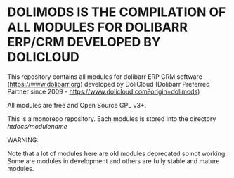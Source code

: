 # DOLIMODS IS THE COMPILATION OF ALL MODULES FOR DOLIBARR ERP/CRM DEVELOPED BY DOLICLOUD

This repository contains all modules for dolibarr ERP CRM software (https://www.dolibarr.org) developed by 
DoliCloud (Dolibarr Preferred Partner since 2009 - https://www.dolicloud.com?origin=dolimods)

All modules are free and Open Source GPL v3+.

This is a monorepo repository. Each modules is stored into the directory *htdocs/modulename*

WARNING:

Note that a lot of modules here are old modules deprecated so not working. 
Some are modules in development and others are fully stable and mature modules.
